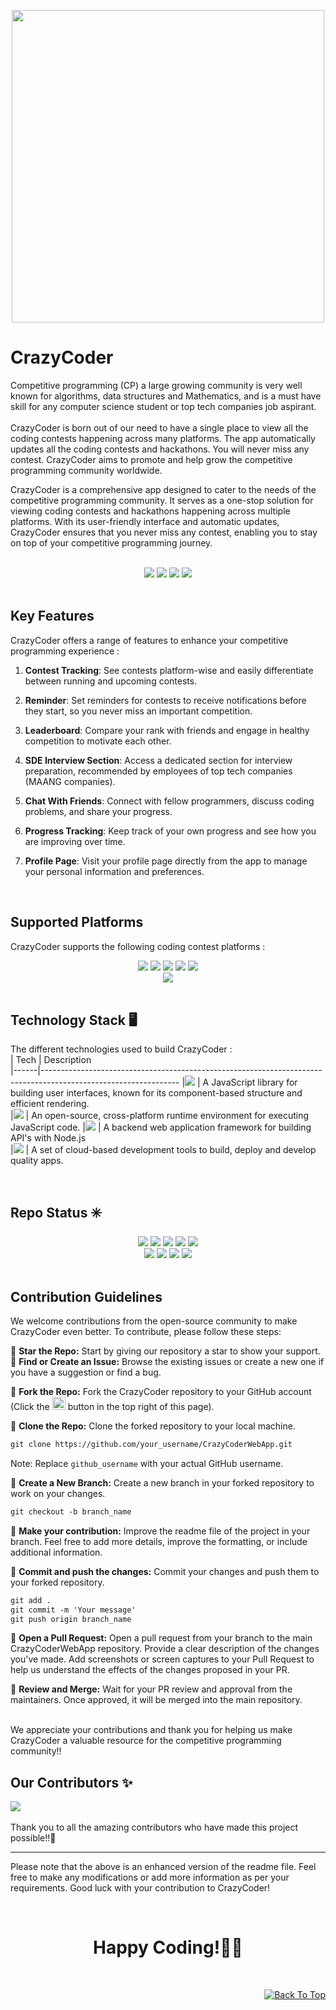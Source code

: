 <div id="top"></div>
 
 <p align="center">
 <img src="https://github.com/Yash-Parsana/CrazyCoderApp/assets/77839976/d9197945-46b2-4fe1-893b-a6bfe8f3477b" height= 500 width = 500 />
</p>

# CrazyCoder

Competitive programming (CP) a large growing community is very well known for algorithms, data structures and Mathematics, and is a must have skill for any computer science student or top tech companies job aspirant.<br>
<br>
CrazyCoder is born out of our need to have a single place to view all the coding contests happening across many platforms. The app automatically updates all the coding contests and hackathons. You will never miss any contest.
CrazyCoder aims to promote and help grow the competitive programming community worldwide.<br>

CrazyCoder is a comprehensive app designed to cater to the needs of the competitive programming community. It serves as a one-stop solution for viewing coding contests and hackathons happening across multiple platforms. With its user-friendly interface and automatic updates, CrazyCoder ensures that you never miss any contest, enabling you to stay on top of your competitive programming journey.

<br>
<div align="center">
<img src="https://forthebadge.com/images/badges/built-by-developers.svg" />
<img src="https://forthebadge.com/images/badges/built-with-love.svg" />
<img src="https://forthebadge.com/images/badges/uses-brains.svg" />
<img src="https://forthebadge.com/images/badges/powered-by-responsibility.svg" />
</div>
<br>
 
## Key Features

CrazyCoder offers a range of features to enhance your competitive programming experience :

1. **Contest Tracking**: See contests platform-wise and easily differentiate between running and upcoming contests.

2. **Reminder**: Set reminders for contests to receive notifications before they start, so you never miss an important competition.

3. **Leaderboard**: Compare your rank with friends and engage in healthy competition to motivate each other.

4. **SDE Interview Section**: Access a dedicated section for interview preparation, recommended by employees of top tech companies (MAANG companies).

5. **Chat With Friends**: Connect with fellow programmers, discuss coding problems, and share your progress.

6. **Progress Tracking**: Keep track of your own progress and see how you are improving over time.

7. **Profile Page**: Visit your profile page directly from the app to manage your personal information and preferences.

<br>

## Supported Platforms

CrazyCoder supports the following coding contest platforms :
<br>
<div align="center">
 <img src ="https://img.shields.io/badge/-LeetCode-E55807?style=for-the-badge&logo=LeetCode&logoColor=black">
 <img src="https://img.shields.io/badge/Codechef-%23B92B27.svg?&style=for-the-badge&logo=Codechef&logoColor=white">
 <img src="https://img.shields.io/badge/Codeforces-445f9d?style=for-the-badge&logo=Codeforces&logoColor=white">
 <img src ="https://img.shields.io/badge/HackerEarth-%232C3454.svg?&style=for-the-badge&logo=HackerEarth&logoColor=Blue">
 <img src ="https://img.shields.io/badge/-Hackerrank-2EC866?style=for-the-badge&logo=HackerRank&logoColor=white">
 <br>
 <img src="https://img.shields.io/badge/Atcoder-47A992.svg?&style=for-the-badge&logo=Atcoder&logoColor=white">
</div><br>

## Technology Stack 🖥️

The different technologies used to build CrazyCoder :
<br>
| Tech | Description                                                                                                                                                           
|------|----------------------------------------------------------------------------------------------------------------
|<img src="https://shields.io/badge/react-black?logo=react&style=for-the-badge">    | A JavaScript library for building user interfaces, known for its component-based structure and efficient rendering.              
|<img src="https://img.shields.io/badge/Node.js-43853D?style=for-the-badge&logo=node.js&logoColor=white">    | An open-source, cross-platform runtime environment for executing JavaScript code.
|<img src="https://img.shields.io/badge/Express.js-11009E?style=for-the-badge">   | A backend web application framework for building API's with Node.js                                                                            
|<img src="https://img.shields.io/badge/Firebase-E76161?style=for-the-badge&logo=Firebase&logoColor=white">   | A set of cloud-based development tools to build, deploy and develop quality apps.

<br>

## Repo Status ✳️
<div align="center">
 <img src="https://img.shields.io/github/repo-size/Yash-Parsana/CrazyCoderWebApp?style=for-the-badge" />
	<img src="https://img.shields.io/github/stars/Yash-Parsana/CrazyCoderWebApp?style=for-the-badge&color=FBCB0A" />
	<img src="https://img.shields.io/github/forks/Yash-Parsana/CrazyCoderWebApp?style=for-the-badge&color=00C4FF" />
	<img src="https://img.shields.io/github/contributors/Yash-Parsana/CrazyCoderWebApp?style=for-the-badge&color=FF5DA2" />
 <img src="https://img.shields.io/github/last-commit/Yash-Parsana/CrazyCoderWebApp?style=for-the-badge&color=54B435" />
<br>
	<img src="https://img.shields.io/github/issues/Yash-Parsana/CrazyCoderWebApp?style=for-the-badge&color=green" />
	<img src="https://img.shields.io/github/issues-closed/Yash-Parsana/CrazyCoderWebApp?style=for-the-badge&color=FF5403" />
	<img src="https://img.shields.io/github/issues-pr/Yash-Parsana/CrazyCoderWebApp.svg?style=for-the-badge&color=green" />
	<img src="https://img.shields.io/github/issues-pr-closed/Yash-Parsana/CrazyCoderWebApp?style=for-the-badge&color=FF5403" />
</div><br>

## Contribution Guidelines

We welcome contributions from the open-source community to make CrazyCoder even better. To contribute, please follow these steps:
 
 :pushpin: <b>Star the Repo:</b> Start by giving our repository a star to show your support.
 :pushpin: <b>Find or Create an Issue:</b> Browse the existing issues or create a new one if you have a suggestion or find a bug.

 :pushpin: <b>Fork the Repo:</b> Fork the CrazyCoder repository to your GitHub account (Click the <a href="https://github.com/Yash-Parsana/CrazyCoderWebApp/fork"><img src="https://i.imgur.com/G4z1kEe.png" height="21" width="21"></a> button in the top right of this page).
 
 :pushpin: <b>Clone the Repo:</b> Clone the forked repository to your local machine.
 ```markdown
 git clone https://github.com/your_username/CrazyCoderWebApp.git
 ```
 Note: Replace `github_username` with your actual GitHub username.
 
 :pushpin: <b>Create a New Branch:</b> Create a new branch in your forked repository to work on  your changes.
 ```markdown
 git checkout -b branch_name
 ```

 :pushpin: <b>Make your contribution:</b> Improve the readme file of the project in your branch.  Feel free to add more details, improve the formatting, or include additional information.
 
 :pushpin: <b>Commit and push the changes:</b> Commit your changes and push them to your forked  repository.
 ```markdown
 git add .
 git commit -m 'Your message'
 git push origin branch_name
 ```
 
 :pushpin: <b>Open a Pull Request:</b> Open a pull request from your branch to the main CrazyCoderWebApp repository. Provide a clear description of the changes you've made. Add screenshots or screen captures to your Pull Request to help us understand the effects of the changes proposed in your PR.

:pushpin: <b>Review and Merge:</b> Wait for your PR review and approval from the maintainers.
Once approved, it will be merged into the main repository.

<br>
We appreciate your contributions and thank you for helping us make CrazyCoder a valuable resource for the competitive programming community!!

## Our Contributors ✨
<a href="https://github.com/Yash-Parsana/CrazyCoderWebApp/graphs/contributors">
  <img align="center" src="https://contrib.rocks/image?max=100&repo=Yash-Parsana/CrazyCoderWebApp" />
</a> 
<br><br>
Thank you to all the amazing contributors who have made this project possible!!💝

---

Please note that the above is an enhanced version of the readme file. Feel free to make any modifications or add more information as per your requirements. Good luck with your contribution to CrazyCoder!

<br>
<h1 align=center>Happy Coding!👨‍💻 </h1>
<br>
<p align="right"><a href="#top"><img src="https://img.shields.io/badge/Move%20to%20top-Blue?style=plastic" alt="Back To Top"></a></p>
